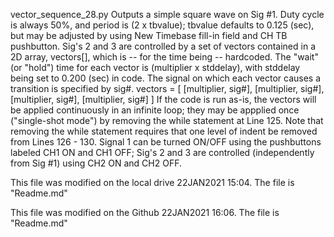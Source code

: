 vector_sequence_28.py     Outputs a simple square wave on Sig #1.  Duty cycle is always 50%, and period is (2 x tbvalue); tbvalue defaults to 0.125 (sec), but may be adjusted by using New Timebase fill-in field and CH TB pushbutton.  Sig's 2 and 3 are controlled by a set of vectors contained in a 2D array, vectors[], which is -- for the time being -- hardcoded.  The "wait" (or "hold") time for each vector is (multiplier x stddelay), with stddelay being set to 0.200 (sec) in code.  The signal on which each vector causes a transition is specified by sig#.
   vectors = [ [multiplier, sig#],
               [multiplier, sig#],
               [multiplier, sig#],
               [multiplier, sig#] ]
If the code is run as-is, the vectors will be applied continuously in an infinite loop; they may be appplied once ("single-shot mode") by removing the while statement at Line 125.  Note that removing the while statement requires that one level of indent be removed from Lines 126 - 130.  Signal 1 can be turned ON/OFF using the pushbuttons labeled CH1 ON and CH1 OFF; Sig's 2 and 3 are controlled (independently from Sig #1) using CH2 ON and CH2 OFF.

This file was modified on the local drive 22JAN2021 15:04.
The file is "Readme.md"

This file was modified on the Github 22JAN2021 16:06.
The file is "Readme.md"


